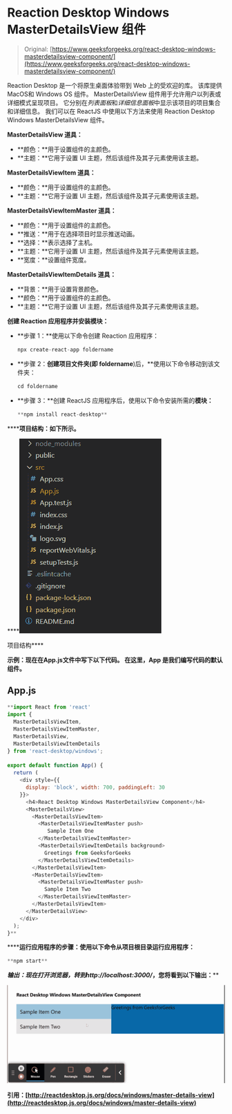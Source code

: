 # Reaction Desktop Windows MasterDetailsView 组件

> Original: [https://www.geeksforgeeks.org/react-desktop-windows-masterdetailsview-component/](https://www.geeksforgeeks.org/react-desktop-windows-masterdetailsview-component/)

Reaction Desktop 是一个将原生桌面体验带到 Web 上的受欢迎的库。 该库提供MacOS和 Windows OS 组件。 MasterDetailsView 组件用于允许用户以列表或详细模式呈现项目。 它分别在*列表面板*和*详细信息面板*中显示该项目的项目集合和详细信息。 我们可以在 ReactJS 中使用以下方法来使用 Reaction Desktop Windows MasterDetailsView 组件。

**MasterDetailsView 道具：**

*   **颜色：**用于设置组件的主颜色。
*   **主题：**它用于设置 UI 主题，然后该组件及其子元素使用该主题。

**MasterDetailsViewItem 道具：**

*   **颜色：**用于设置组件的主颜色。
*   **主题：**它用于设置 UI 主题，然后该组件及其子元素使用该主题。

**MasterDetailsViewItemMaster 道具：**

*   **颜色：**用于设置组件的主颜色。
*   **推送：**用于在选择项目时显示推送动画。
*   **选择：**表示选择了主机。
*   **主题：**它用于设置 UI 主题，然后该组件及其子元素使用该主题。
*   **宽度：**设置组件宽度。

**MasterDetailsViewItemDetails 道具：**

*   **背景：**用于设置背景颜色。
*   **颜色：**用于设置组件的主颜色。
*   **主题：**它用于设置 UI 主题，然后该组件及其子元素使用该主题。

**创建 Reaction 应用程序并安装模块：**

*   **步骤 1：**使用以下命令创建 Reaction 应用程序：

    ```jsx
    npx create-react-app foldername
    ```

*   **步骤 2：**创建项目文件夹(即 foldername**)后，**使用以下命令移动到该文件夹：

    ```jsx
    cd foldername
    ```

*   **步骤 3：**创建 ReactJS 应用程序后，使用以下命令安装所需的****模块：****

    ```jsx
    **npm install react-desktop**
    ```

******项目结构：**如下所示。****

****![](img/f04ae0d8b722a9fff0bd9bd138b29c23.png)

项目结构**** 

******示例：**现在在**App.js**文件中写下以下代码。 在这里，App 是我们编写代码的默认组件。****

## ****App.js****

```jsx
**import React from 'react'
import {
  MasterDetailsViewItem,
  MasterDetailsViewItemMaster,
  MasterDetailsView,
  MasterDetailsViewItemDetails
} from 'react-desktop/windows';

export default function App() {
  return (
    <div style={{
      display: 'block', width: 700, paddingLeft: 30
    }}>
      <h4>React Desktop Windows MasterDetailsView Component</h4>
      <MasterDetailsView>
        <MasterDetailsViewItem>
          <MasterDetailsViewItemMaster push>
             Sample Item One
          </MasterDetailsViewItemMaster>
          <MasterDetailsViewItemDetails background>
            Greetings from GeeksforGeeks
          </MasterDetailsViewItemDetails>
        </MasterDetailsViewItem>
        <MasterDetailsViewItem>
          <MasterDetailsViewItemMaster push>
            Sample Item Two
          </MasterDetailsViewItemMaster>
        </MasterDetailsViewItem>
      </MasterDetailsView>
    </div>
  );
}**
```

******运行应用程序的步骤：**使用以下命令从项目根目录运行应用程序：****

```jsx
**npm start**
```

******输出：**现在打开浏览器，转到***http://localhost:3000/***，您将看到以下输出：****

****![](img/5f2da378024b932de4c312417b1102fc.png)****

******引用：**[http://reactdesktop.js.org/docs/windows/master-details-view](http://reactdesktop.js.org/docs/windows/master-details-view)****